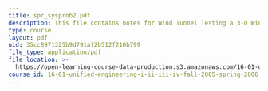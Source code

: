 ```yaml
---
title: spr_sysprob2.pdf
description: This file contains notes for Wind Tunnel Testing a 3-D Wings.
type: course
layout: pdf
uid: 35cc8971325b9d791af2b512f210b799
file_type: application/pdf
file_location: >-
  https://open-learning-course-data-production.s3.amazonaws.com/16-01-unified-engineering-i-ii-iii-iv-fall-2005-spring-2006/35cc8971325b9d791af2b512f210b799_spr_sysprob2.pdf
course_id: 16-01-unified-engineering-i-ii-iii-iv-fall-2005-spring-2006
---
```

